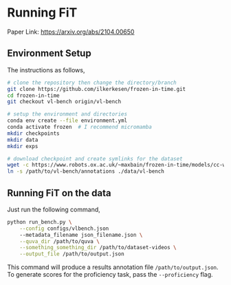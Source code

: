 # Running FiT
Paper Link: https://arxiv.org/abs/2104.00650

## Environment Setup

The instructions as follows,

```bash
# clone the repository then change the directory/branch
git clone https://github.com/ilkerkesen/frozen-in-time.git
cd frozen-in-time
git checkout vl-bench origin/vl-bench

# setup the environment and directories
conda env create --file environment.yml
conda activate frozen  # I recommend micromamba
mkdir checkpoints
mkdir data
mkdir exps

# download checkpoint and create symlinks for the dataset
wget -c https://www.robots.ox.ac.uk/~maxbain/frozen-in-time/models/cc-webvid2m-4f_stformer_b_16_224.pth.tar -P ./checkpoints/
ln -s /path/to/vl-bench/annotations ./data/vl-bench
```

## Running FiT on the data

Just run the following command,
```bash
python run_bench.py \
    --config configs/vlbench.json
    --metadata_filename json_filename.json \
    --quva_dir /path/to/quva \
    --something_something_dir /path/to/dataset-videos \
    --output_file /path/to/output.json
```

This command will produce a results annotation file `/path/to/output.json`.  To generate scores for the proficiency task, pass the `--proficiency` flag.